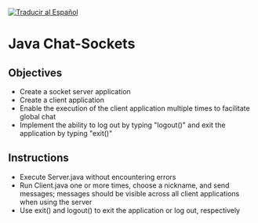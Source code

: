 [![Traducir al Español](https://img.shields.io/badge/Translate%20to-Spanish-green?style=for-the-badge)](README.md)

# Java Chat-Sockets
## Objectives

- Create a socket server application
- Create a client application
- Enable the execution of the client application multiple times to facilitate global chat
- Implement the ability to log out by typing "logout()" and exit the application by typing "exit()"

## Instructions

- Execute Server.java without encountering errors
- Run Client.java one or more times, choose a nickname, and send messages; messages should be visible across all client applications when using the server
- Use exit() and logout() to exit the application or log out, respectively